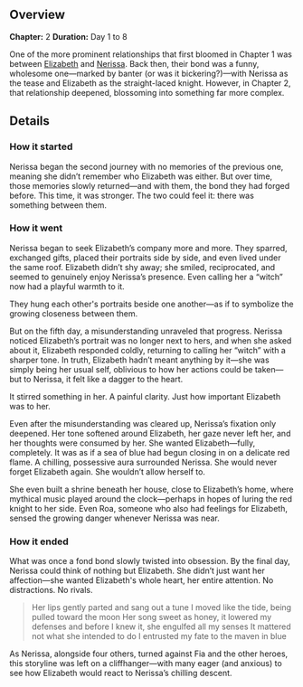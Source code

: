 <!-- title: Maven in Blue -->
<!-- quote: I have to go, there's a dog chasing me. -->
<!-- chapters: 1 -->
<!-- images:  -->
<!-- model: false -->

## Overview

**Chapter:** 2
**Duration:** Day 1 to 8

One of the more prominent relationships that first bloomed in Chapter 1 was between [Elizabeth](#entry:liz-entry) and [Nerissa](#entry:nerissa-entry). Back then, their bond was a funny, wholesome one—marked by banter (or was it bickering?)—with Nerissa as the tease and Elizabeth as the straight-laced knight. However, in Chapter 2, that relationship deepened, blossoming into something far more complex.

## Details

### How it started

Nerissa began the second journey with no memories of the previous one, meaning she didn’t remember who Elizabeth was either. But over time, those memories slowly returned—and with them, the bond they had forged before. This time, it was stronger. The two could feel it: there was something between them.

### How it went

Nerissa began to seek Elizabeth’s company more and more. They sparred, exchanged gifts, placed their portraits side by side, and even lived under the same roof. Elizabeth didn’t shy away; she smiled, reciprocated, and seemed to genuinely enjoy Nerissa’s presence. Even calling her a “witch” now had a playful warmth to it.

They hung each other's portraits beside one another—as if to symbolize the growing closeness between them.

But on the fifth day, a misunderstanding unraveled that progress. Nerissa noticed Elizabeth’s portrait was no longer next to hers, and when she asked about it, Elizabeth responded coldly, returning to calling her “witch” with a sharper tone. In truth, Elizabeth hadn’t meant anything by it—she was simply being her usual self, oblivious to how her actions could be taken—but to Nerissa, it felt like a dagger to the heart.

It stirred something in her. A painful clarity. Just how important Elizabeth was to her.

Even after the misunderstanding was cleared up, Nerissa’s fixation only deepened. Her tone softened around Elizabeth, her gaze never left her, and her thoughts were consumed by her. She wanted Elizabeth—fully, completely. It was as if a sea of blue had begun closing in on a delicate red flame. A chilling, possessive aura surrounded Nerissa. She would never forget Elizabeth again. She wouldn’t allow herself to.

She even built a shrine beneath her house, close to Elizabeth’s home, where mythical music played around the clock—perhaps in hopes of luring the red knight to her side. Even Roa, someone who also had feelings for Elizabeth, sensed the growing danger whenever Nerissa was near.

### How it ended

What was once a fond bond slowly twisted into obsession. By the final day, Nerissa could think of nothing but Elizabeth. She didn’t just want her affection—she wanted Elizabeth's whole heart, her entire attention. No distractions. No rivals.

> Her lips gently parted and sang out a tune
> I moved like the tide, being pulled toward the moon
> Her song sweet as honey, it lowered my defenses
> and before I knew it, she engulfed all my senses
> It mattered not what she intended to do
> I entrusted my fate to the maven in blue

As Nerissa, alongside four others, turned against Fia and the other heroes, this storyline was left on a cliffhanger—with many eager (and anxious) to see how Elizabeth would react to Nerissa’s chilling descent.

